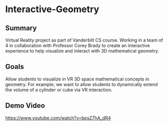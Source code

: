 # Interactive-Geometry

## Summary
Virtual Reality project as part of Vanderbilt CS course. Working in a team of 4 in collaboration with Professor Corey Brady to create an interactive experience to help visualize and interact with 3D mathematical geometry. 



## Goals
Allow students to visualize in VR 3D space mathematical concepts in geometry. For example, we want to allow students to dynamically extend the volume of a cylinder or cube via VR interaction. 



## Demo Video
https://www.youtube.com/watch?v=bpsZ7hA_dR4
